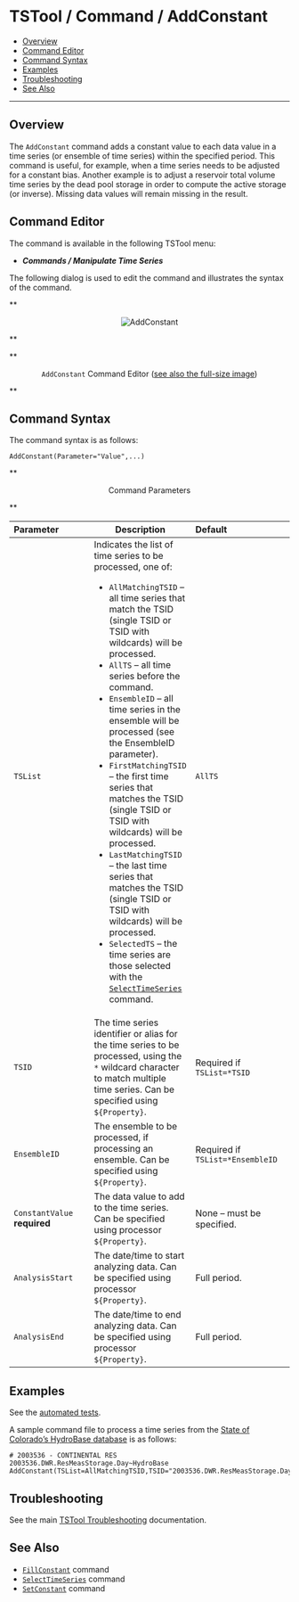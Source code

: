 # TSTool / Command / AddConstant #

*   [Overview](#overview)
*   [Command Editor](#command-editor)
*   [Command Syntax](#command-syntax)
*   [Examples](#examples)
*   [Troubleshooting](#troubleshooting)
*   [See Also](#see-also)

-------------------------

## Overview ##

The `AddConstant` command adds a constant value to each data value in a time series
(or ensemble of time series) within the specified period.
This command is useful, for example,
when a time series needs to be adjusted for a constant bias.
Another example is to adjust a reservoir total volume time series by the dead pool
storage in order to compute the active storage (or inverse).
Missing data values will remain missing in the result.

## Command Editor ##

The command is available in the following TSTool menu:

*   ***Commands / Manipulate Time Series***

The following dialog is used to edit the command and illustrates the syntax of the command.

**<p style="text-align: center;">
![AddConstant](AddConstant.png)
</p>**

**<p style="text-align: center;">
`AddConstant` Command Editor (<a href="../AddConstant.png">see also the full-size image</a>)
</p>**

## Command Syntax ##

The command syntax is as follows:

```text
AddConstant(Parameter="Value",...)
```
**<p style="text-align: center;">
Command Parameters
</p>**

|**Parameter**&nbsp;&nbsp;&nbsp;&nbsp;&nbsp;&nbsp;&nbsp;&nbsp;&nbsp;&nbsp;&nbsp;|**Description**|**Default**&nbsp;&nbsp;&nbsp;&nbsp;&nbsp;&nbsp;&nbsp;&nbsp;&nbsp;&nbsp;&nbsp;&nbsp;&nbsp;&nbsp;&nbsp;&nbsp;&nbsp;&nbsp;&nbsp;&nbsp;&nbsp;&nbsp;&nbsp;&nbsp;&nbsp;&nbsp;&nbsp;|
|--------------|-----------------|-----------------|
|`TSList`|Indicates the list of time series to be processed, one of:<br><ul><li>`AllMatchingTSID` – all time series that match the TSID (single TSID or TSID with wildcards) will be processed.</li><li>`AllTS` – all time series before the command.</li><li>`EnsembleID` – all time series in the ensemble will be processed (see the EnsembleID parameter).</li><li>`FirstMatchingTSID` – the first time series that matches the TSID (single TSID or TSID with wildcards) will be processed.</li><li>`LastMatchingTSID` – the last time series that matches the TSID (single TSID or TSID with wildcards) will be processed.</li><li>`SelectedTS` – the time series are those selected with the [`SelectTimeSeries`](../SelectTimeSeries/SelectTimeSeries.md) command.</li></ul> | `AllTS` |
|`TSID`|The time series identifier or alias for the time series to be processed, using the `*` wildcard character to match multiple time series.  Can be specified using `${Property}`.|Required if `TSList=*TSID`|
|`EnsembleID`|The ensemble to be processed, if processing an ensemble. Can be specified using `${Property}`.|Required if `TSList=*EnsembleID`|
|`ConstantValue`<br>**required**|The data value to add to the time series.  Can be specified using processor `${Property}`.|None – must be specified.|
|`AnalysisStart`|The date/time to start analyzing data.  Can be specified using processor `${Property}`.|Full period.|
|`AnalysisEnd`|The date/time to end analyzing data.  Can be specified using processor `${Property}`.|Full period.|

## Examples ##

See the [automated tests](https://github.com/OpenCDSS/cdss-app-tstool-test/tree/master/test/commands/AddConstant).

A sample command file to process a time series from the [State of Colorado’s HydroBase database](../../datastore-ref/CO-HydroBase/CO-HydroBase.md)
is as follows:

```text
# 2003536 - CONTINENTAL RES
2003536.DWR.ResMeasStorage.Day~HydroBase
AddConstant(TSList=AllMatchingTSID,TSID="2003536.DWR.ResMeasStorage.Day",ConstantValue=5000)
```

## Troubleshooting ##

See the main [TSTool Troubleshooting](../../troubleshooting/troubleshooting.md) documentation.

## See Also ##

*   [`FillConstant`](../FillConstant/FillConstant.md) command
*   [`SelectTimeSeries`](../SelectTimeSeries/SelectTimeSeries.md) command
*   [`SetConstant`](../SetConstant/SetConstant.md) command
